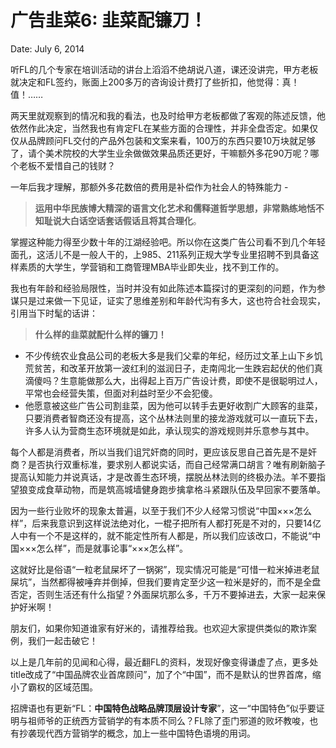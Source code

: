# 广告韭菜6: 韭菜配镰刀！

Date: July 6, 2014

听FL的几个专家在培训活动的讲台上滔滔不绝胡说八道，课还没讲完，甲方老板就决定和FL签约，账面上200多万的咨询设计费打了些折扣，他觉得：真！值！……

两天里就观察到的情况和我的看法，也及时给甲方老板都做了客观的陈述反馈，他依然作此决定，当然我也有肯定FL在某些方面的合理性，并非全盘否定。如果仅仅从品牌顾问FL交付的产品外包装和文案来看，100万的东西只要10万块就足够了，请个美术院校的大学生业余做做效果品质还更好，干嘛额外多花90万呢？哪个老板不爱惜自己的钱财？

一年后我才理解，那额外多花数倍的费用是补偿作为社会人的特殊能力 -

> **运用中华民族博大精深的语言文化艺术和儒释道哲学思想，非常熟练地恬不知耻说大白话空话套话假话且将其合理化**。
> 

掌握这种能力得至少数十年的江湖经验吧。所以你在这类广告公司看不到几个年轻面孔，这活儿不是一般人干的，上985、211系列正规大学专业里招聘不到具备这样素质的大学生，学营销和工商管理MBA毕业即失业，找不到工作的。

我也有年龄和经验局限性，当时并没有如此陈述本篇探讨的更深刻的问题，作为参谋只是过来做一下见证，证实了思维差别和年龄代沟有多大，这也符合社会现实，引用当下时髦的话讲：

> **什么样的韭菜就配什么样的镰刀！**
> 

- 不少传统农业食品公司的老板大多是我们父辈的年纪，经历过文革上山下乡饥荒贫苦，和改革开放第一波红利的滋润日子，走南闯北一生跌宕起伏的他们真滴傻吗？生意能做那么大，出得起上百万广告设计费，即使不是很聪明过人，平常也会经营失策，但面对利益时至少不会犯傻。
- 他愿意被这些广告公司割韭菜，因为他可以转手去更好收割广大顾客的韭菜，只要消费者智商还没有提高，这个丛林法则里的接龙游戏就可以一直玩下去，许多人认为营商生态环境就是如此，承认现实的游戏规则并乐意参与其中。

每个人都是消费者，所以当我们诅咒奸商的同时，更应该反思自己首先是不是奸商？是否执行双重标准，要求别人都说实话，而自己经常满口胡言？唯有刷新脑子提高认知能力并说真话，才是改善生态环境，摆脱丛林法则的终极办法。羊不要指望狼变成食草动物，而是筑高城墙健身跑步擒拿格斗紧跟队伍及早回家不要落单。

因为一些行业败坏的现象太普遍，以至于我们不少人经常习惯说“中国×××怎么样”，后来我意识到这样说法绝对化，一棍子把所有人都打死是不对的，只要14亿人中有一个不是这样的，就不能定性所有人都是，所以我们应该改口，不能说“中国×××怎么样”，而是就事论事“×××怎么样”。

这就好比是俗语“一粒老鼠屎坏了一锅粥”，现实情况可能是“可惜一粒米掉进老鼠屎坑”，当然都得被唾弃并倒掉，但我们要肯定至少这一粒米是好的，而不是全盘否定，否则生活还有什么指望？外面屎坑那么多，千万不要掉进去，大家一起来保护好米啊！

朋友们，如果你知道谁家有好米的，请推荐给我。也欢迎大家提供类似的欺诈案例，我们一起击破它！

以上是几年前的见闻和心得，最近翻FL的资料，发现好像变得谦虚了点，更多处title改成了“中国品牌农业首席顾问”，加了个“中国”，而不是默认的世界首席，缩小了霸权的区域范围。

招牌语也有更新“FL：**中国特色战略品牌顶层设计专家**”，这一“中国特色”似乎要证明与祖师爷的正统西方营销学的有本质不同么？FL除了歪门邪道的败坏教唆，也有抄袭现代西方营销学的概念，加上一些中国特色语境的用词。